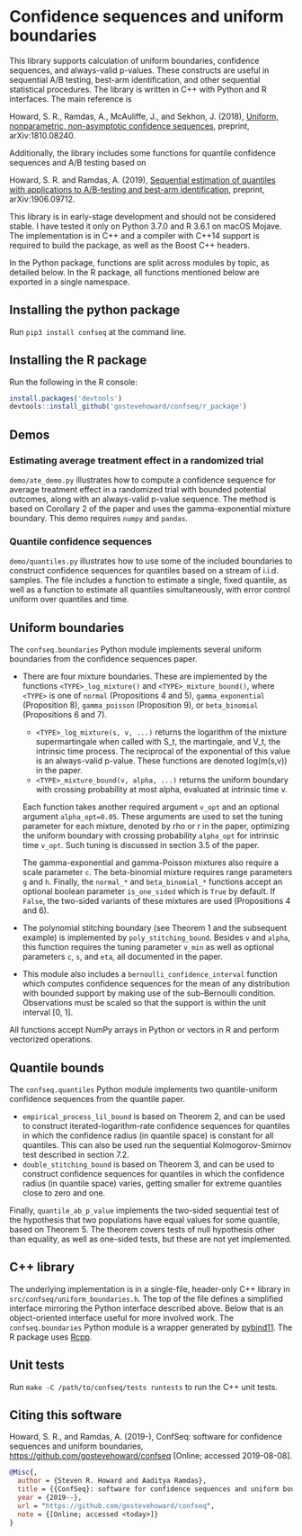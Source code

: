 # Confidence sequences and uniform boundaries

This library supports calculation of uniform boundaries, confidence sequences,
and always-valid p-values. These constructs are useful in sequential A/B
testing, best-arm identification, and other sequential statistical
procedures. The library is written in C++ with Python and R interfaces. The main
reference is

Howard, S. R., Ramdas, A., McAuliffe, J., and Sekhon, J. (2018), [Uniform,
nonparametric, non-asymptotic confidence
sequences](https://arxiv.org/abs/1810.08240), preprint, arXiv:1810.08240.

Additionally, the library includes some functions for quantile confidence
sequences and A/B testing based on

Howard, S. R. and Ramdas, A. (2019), [Sequential estimation of quantiles with
applications to A/B-testing and best-arm
identification](https://arxiv.org/abs/1906.09712), preprint, arXiv:1906.09712.

This library is in early-stage development and should not be considered
stable. I have tested it only on Python 3.7.0 and R 3.6.1 on macOS Mojave. The
implementation is in C++ and a compiler with C++14 support is required to build
the package, as well as the Boost C++ headers.

In the Python package, functions are split across modules by topic, as detailed
below. In the R package, all functions mentioned below are exported in a single
namespace.

## Installing the python package

Run `pip3 install confseq` at the command line.

## Installing the R package

Run the following in the R console:

```R
install.packages('devtools')
devtools::install_github('gostevehoward/confseq/r_package')
```

## Demos

### Estimating average treatment effect in a randomized trial

`demo/ate_demo.py` illustrates how to compute a confidence sequence for average
treatment effect in a randomized trial with bounded potential outcomes, along
with an always-valid p-value sequence. The method is based on Corollary 2 of the
paper and uses the gamma-exponential mixture boundary. This demo requires
`numpy` and `pandas`.

### Quantile confidence sequences

`demo/quantiles.py` illustrates how to use some of the included boundaries to
construct confidence sequences for quantiles based on a stream of
i.i.d. samples. The file includes a function to estimate a single, fixed
quantile, as well as a function to estimate all quantiles simultaneously, with
error control uniform over quantiles and time.

## Uniform boundaries

The `confseq.boundaries` Python module implements several uniform boundaries
from the confidence sequences paper.

* There are four mixture boundaries. These are implemented by the functions
  `<TYPE>_log_mixture()` and `<TYPE>_mixture_bound()`, where `<TYPE>` is one of
  `normal` (Propositions 4 and 5), `gamma_exponential` (Proposition 8),
  `gamma_poisson` (Proposition 9), or `beta_binomial` (Propositions 6 and 7).
    * `<TYPE>_log_mixture(s, v, ...)` returns the logarithm of the mixture
      supermartingale when called with S\_t, the martingale, and V\_t, the
      intrinsic time process. The reciprocal of the exponential of this value is
      an always-valid p-value. These functions are denoted log(m(s,v)) in the
      paper.
    * `<TYPE>_mixture_bound(v, alpha, ...)` returns the uniform boundary with
      crossing probability at most alpha, evaluated at intrinsic time v.

    Each function takes another required argument `v_opt` and an optional
    argument `alpha_opt=0.05`. These arguments are used to set the tuning
    parameter for each mixture, denoted by rho or r in the paper, optimizing the
    uniform boundary with crossing probability `alpha_opt` for intrinsic time
    `v_opt`. Such tuning is discussed in section 3.5 of the paper.

    The gamma-exponential and gamma-Poisson mixtures also require a scale
    parameter `c`. The beta-binomial mixture requires range parameters `g` and
    `h`. Finally, the `normal_*` and `beta_binomial_*` functions accept an
    optional boolean parameter `is_one_sided` which is `True` by default. If
    `False`, the two-sided variants of these mixtures are used (Propositions 4
    and 6).
* The polynomial stitching boundary (see Theorem 1 and the subsequent example)
  is implemented by `poly_stitching_bound`. Besides `v` and `alpha`, this
  function requires the tuning parameter `v_min` as well as optional parameters
  `c`, `s`, and `eta`, all documented in the paper.
* This module also includes a `bernoulli_confidence_interval` function which
  computes confidence sequences for the mean of any distribution with bounded
  support by making use of the sub-Bernoulli condition. Observations must be
  scaled so that the support is within the unit interval [0, 1].

All functions accept NumPy arrays in Python or vectors in R and perform
vectorized operations.

## Quantile bounds

The `confseq.quantiles` Python module implements two quantile-uniform confidence
sequences from the quantile paper.

* `empirical_process_lil_bound` is based on Theorem 2, and can be used to
  construct iterated-logarithm-rate confidence sequences for quantiles in which
  the confidence radius (in quantile space) is constant for all quantiles. This
  can also be used run the sequential Kolmogorov-Smirnov test described in
  section 7.2.
* `double_stitching_bound` is based on Theorem 3, and can be used to construct
  confidence sequences for quantiles in which the confidence radius (in quantile
  space) varies, getting smaller for extreme quantiles close to zero and one.

Finally, `quantile_ab_p_value` implements the two-sided sequential test of the
hypothesis that two populations have equal values for some quantile, based on
Theorem 5. The theorem covers tests of null hypothesis other than equality, as
well as one-sided tests, but these are not yet implemented.

## C++ library

The underlying implementation is in a single-file, header-only C++ library in
`src/confseq/uniform_boundaries.h`. The top of the file defines a simplified
interface mirroring the Python interface described above. Below that is an
object-oriented interface useful for more involved work. The
`confseq.boundaries` Python module is a wrapper generated by
[pybind11](https://github.com/pybind/pybind11). The R package uses
[Rcpp](http://www.rcpp.org).

## Unit tests

Run `make -C /path/to/confseq/tests runtests` to run the C++ unit tests.

## Citing this software

Howard, S. R., and Ramdas, A. (2019-), ConfSeq: software for confidence
sequences and uniform boundaries, https://github.com/gostevehoward/confseq
[Online; accessed 2019-08-08].

```bibtex
@Misc{,
  author = {Steven R. Howard and Aaditya Ramdas},
  title = {{ConfSeq}: software for confidence sequences and uniform boundaries},
  year = {2019--},
  url = "https://github.com/gostevehoward/confseq",
  note = {[Online; accessed <today>]}
}
```
